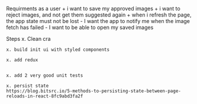 Requirments 
    as a user
        + i want to save my approved images 
        + i want to reject images, and not get them suggested again 
        + when i refresh the page, the app state must not be lost 
        - I want the app to notify me when the image fetch has failed 
        - I want to be able to open my saved images 

Steps
    x. Clean cra 

    x. build init ui with styled components 

    x. add redux 


    x. add 2 very good unit tests 

    x. persist state 
    https://blog.bitsrc.io/5-methods-to-persisting-state-between-page-reloads-in-react-8fc9abd3fa2f